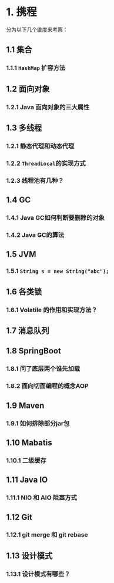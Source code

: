 # 1. 携程

分为以下几个维度来考察：

## 1.1 集合

### 1.1.1 `HashMap` 扩容方法

## 1.2 面向对象

### 1.2.1 Java 面向对象的三大属性

## 1.3 多线程

### 1.2.1 静态代理和动态代理

### 1.2.2 `ThreadLocal`的实现方式

### 1.2.3 线程池有几种？

## 1.4 GC

### 1.4.1 Java GC如何判断要删除的对象

### 1.4.2 Java GC的算法

## 1.5 JVM

### 1.5.1 `String s = new String("abc");`

## 1.6 各类锁

### 1.6.1 Volatile 的作用和实现方法？

## 1.7 消息队列

## 1.8 SpringBoot

### 1.8.1 问了底层两个谁先加载

### 1.8.2 面向切面编程的概念AOP

## 1.9 Maven

### 1.9.1 如何排除部分jar包

## 1.10 Mabatis 

### 1.10.1 二级缓存

## 1.11 Java IO 

### 1.11.1 NIO 和 AIO 阻塞方式

## 1.12 Git 

### 1.12.1 git merge 和 git rebase

## 1.13 设计模式

### 1.13.1 设计模式有哪些？







